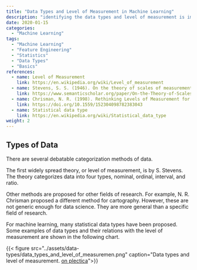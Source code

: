 ```yaml
---
title: "Data Types and Level of Measurement in Machine Learning"
description: "identifying the data types and level of measurement is important in data science"
date: 2020-01-15
categories:
  - "Machine Learning"
tags:
  - "Machine Learning"
  - "Feature Engineering"
  - "Statistics"
  - "Data Types"
  - "Basics"
references:
  - name: Level of Measurement
    link: https://en.wikipedia.org/wiki/Level_of_measurement
  - name: Stevens, S. S. (1946). On the theory of scales of measurement. Science, 103(2684), 677.
    link: https://www.semanticscholar.org/paper/On-the-Theory-of-Scales-of-Measurement.-Stevens/25cb1c43983d7b0bdb2263472973dc008da135b7
  - name: Chrisman, N. R. (1998). Rethinking Levels of Measurement for Cartography. Cartography and Geographic Information Science, 25(4), 231–242.
    link: https://doi.org/10.1559/152304098782383043
  - name: Statistical data type
    link: https://en.wikipedia.org/wiki/Statistical_data_type
weight: 2
---
```




## Types of Data

There are several debatable categorization methods of data.

The first widely spread theory, or level of measurement, is by S. Stevens. The theory categorizes data into four types, nominal, ordinal, interval, and ratio.

Other methods are proposed for other fields of research. For example, N. R. Chrisman proposed a different method for cartography. However, these are not generic enough for data science. They are more general than a specific field of research.

For machine learning, many statistical data types have been proposed. Some examples of data types and their relations with the level of measurement are shown in the following chart.

{{< figure src="../assets/data-types/data_types_and_level_of_measuremen.png" caption="Data types and level of measurement. [on plectica](https://www.plectica.com/maps/QC3TSXXVQ)">}}


